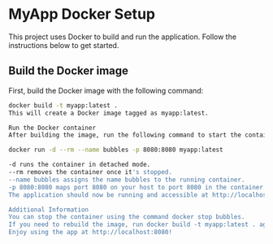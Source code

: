 # MyApp Docker Setup

This project uses Docker to build and run the application. Follow the instructions below to get started.

## Build the Docker image

First, build the Docker image with the following command:

```bash
docker build -t myapp:latest .
This will create a Docker image tagged as myapp:latest.

Run the Docker container
After building the image, run the following command to start the container:

docker run -d --rm --name bubbles -p 8080:8080 myapp:latest

-d runs the container in detached mode.
--rm removes the container once it's stopped.
--name bubbles assigns the name bubbles to the running container.
-p 8080:8080 maps port 8080 on your host to port 8080 in the container.
The application should now be running and accessible at http://localhost:8080.

Additional Information
You can stop the container using the command docker stop bubbles.
If you need to rebuild the image, run docker build -t myapp:latest . again.
Enjoy using the app at http://localhost:8080!
